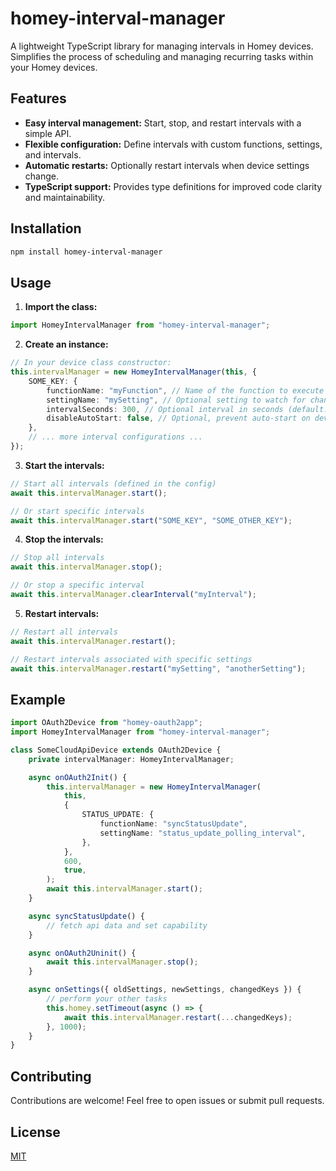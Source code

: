 # homey-interval-manager

A lightweight TypeScript library for managing intervals in Homey devices. Simplifies the process of scheduling and 
managing recurring tasks within your Homey devices.

## Features

-   **Easy interval management:** Start, stop, and restart intervals with a simple API.
-   **Flexible configuration:** Define intervals with custom functions, settings, and intervals.
-   **Automatic restarts:** Optionally restart intervals when device settings change.
-   **TypeScript support:** Provides type definitions for improved code clarity and maintainability.

## Installation

```bash
npm install homey-interval-manager
```

## Usage

1. **Import the class:**

<!-- end list -->

```typescript
import HomeyIntervalManager from "homey-interval-manager";
```

2. **Create an instance:**

<!-- end list -->

```typescript
// In your device class constructor:
this.intervalManager = new HomeyIntervalManager(this, {
    SOME_KEY: {
        functionName: "myFunction", // Name of the function to execute
        settingName: "mySetting", // Optional setting to watch for changes
        intervalSeconds: 300, // Optional interval in seconds (default: 600)
        disableAutoStart: false, // Optional, prevent auto-start on device init
    },
    // ... more interval configurations ...
});
```

3. **Start the intervals:**

<!-- end list -->

```typescript
// Start all intervals (defined in the config)
await this.intervalManager.start();

// Or start specific intervals
await this.intervalManager.start("SOME_KEY", "SOME_OTHER_KEY");
```

4. **Stop the intervals:**

<!-- end list -->

```typescript
// Stop all intervals
await this.intervalManager.stop();

// Or stop a specific interval
await this.intervalManager.clearInterval("myInterval");
```

5. **Restart intervals:**

<!-- end list -->

```typescript
// Restart all intervals
await this.intervalManager.restart();

// Restart intervals associated with specific settings
await this.intervalManager.restart("mySetting", "anotherSetting");
```

## Example

```typescript
import OAuth2Device from "homey-oauth2app";
import HomeyIntervalManager from "homey-interval-manager";

class SomeCloudApiDevice extends OAuth2Device {
    private intervalManager: HomeyIntervalManager;

    async onOAuth2Init() {
        this.intervalManager = new HomeyIntervalManager(
            this,
            {
                STATUS_UPDATE: {
                    functionName: "syncStatusUpdate",
                    settingName: "status_update_polling_interval",
                },
            },
            600,
            true,
        );
        await this.intervalManager.start();
    }

    async syncStatusUpdate() {
        // fetch api data and set capability
    }

    async onOAuth2Uninit() {
        await this.intervalManager.stop();
    }

    async onSettings({ oldSettings, newSettings, changedKeys }) {
        // perform your other tasks
        this.homey.setTimeout(async () => {
            await this.intervalManager.restart(...changedKeys);
        }, 1000);
    }
}

```

## Contributing

Contributions are welcome\! Feel free to open issues or submit pull requests.

## License

[MIT](LICENSE)
